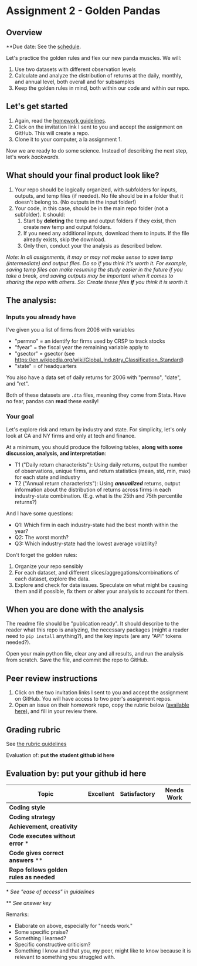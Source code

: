 # Assignment 2 - Golden Pandas

## Overview

**Due date: See the [schedule](https://ledatascifi.github.io/#schedule).

Let's practice the golden rules and flex our new panda muscles. We will:

1. Use two datasets with different observation  levels
2. Calculate and analyze the distribution of returns at the daily, monthly, and annual level, both overall and for subsamples
3. Keep the golden rules in mind, both within our code and within our repo.

## Let's get started

1. Again, read the [homework guidelines](guidelines-asgn.html).
2. Click on the invitation link I sent to you and accept the assignment on GitHub. This will create a repo.
3. Clone it to your computer, a la assignment 1. 

Now we are ready to do some science. Instead of describing the next step, let's work _backwards_.

## What should your final product look like?

1. Your repo should be logically organized, with subfolders for inputs, outputs, and temp files (if needed). No file should be in a folder that it doesn't belong to. (No outputs in the input folder!)
2. Your code, in this case, should be in the main repo folder (not a subfolder). It should:
	1. Start by **deleting** the temp and output folders if they exist, then create new temp and output folders. 
	2. If you need any additional inputs, download them to inputs. If the file already exists, skip the download.
	3. Only then, conduct your the analysis as described below.
	
_Note: In all assignments, it may or may not make sense to save temp (intermediate) and output files. Do so if you think it's worth it. For example, saving temp files can make resuming the study easier in the future if you take a break, and saving outputs may be important when it comes to sharing the repo with others. So: Create these files **if** you think it is worth it._
	
## The analysis:

### Inputs you already have 

I've given you a list of firms from 2006 with variables
- "permno" = an identify for firms used by CRSP to track stocks 
- "fyear" = the fiscal year the remaining variable apply to 
- "gsector" = gsector (see https://en.wikipedia.org/wiki/Global_Industry_Classification_Standard)
- "state" = of headquarters

You also have a data set of daily returns for 2006 with "permno", "date", and "ret".

Both of these datasets are `.dta` files, meaning they come from Stata. Have no fear, pandas can **read** these easily!

### Your goal

Let's explore risk and return by industry and state. For simplicity, let's only look at CA and NY firms and only at	tech and finance. 

At a minimum, you should produce the following tables, **along with some discussion, analysis, and interpretation**:
- T1 ("Daily return characterists"): Using daily returns, output the number of observations, unique firms, and return statistics (mean, std, min, max) for each state and industry
- T2 ("Annual return characterists"): Using _**annualized**_ returns, output information about the distribution of returns across firms in each industry-state combination. (E.g. what is the 25th and 75th percentile returns?)

And I have some questions:
- Q1: Which firm in each industry-state had the best month within the year? 
- Q2: The worst month?
- Q3: Which industry-state had the lowest average volatility?

Don't forget the golden rules:

1. Organize your repo sensibly
2. For each dataset, and different slices/aggregations/combinations of each dataset, explore the data.
3. Explore and check for data issues. Speculate on what might be causing them and if possible, fix them or alter your analysis to account for them. 

## When you are done with the analysis

The readme file should be "publication ready". It should describe to the reader what this repo is analyzing, the necessary packages (might a reader need to `pip install` anything?), and the key inputs (are any "API" tokens needed?). 

Open your main python file, clear any and all results, and run the analysis from scratch. Save the file, and commit the repo to GitHub.

## Peer review instructions

1. Click on the two invitation links I sent to you and accept the assignment on GitHub. You will have access to two peer's assignment repos.
2. Open an issue on their homework repo, copy the rubric below ([available here](https://raw.githubusercontent.com/LeDataSciFi/LeDataSciFi.github.io/master/assignments/asgn02.md)), and fill in your review there.  

## Grading rubric

See [the rubric guidelines](guidelines-peerreview.html#filling-out-the-rubric)

Evaluation of: __put the student github id here__

Evaluation by: __put your github id here__
----------------------------------------------------
| Topic                       | Excellent | Satisfactory | Needs Work |
|-----------------------------|-----------|--------------|------------|
| **Coding style**            |           |              |            |
| **Coding strategy**         |           |              |            |
| **Achievement, creativity** |           |              |            |
| **Code executes without error** \*                                |        |          |            |
| **Code gives correct answers** \*\*            |        |          |            |
| **Repo follows golden rules as needed** | | | |

\* _See "ease of access" in guidelines_

\*\* _See answer key_

Remarks:

* Elaborate on above, especially for "needs work."
* Some specific praise?
* Something I learned?
* Specific constructive criticism?
* Something I know and that you, my peer, might like to know because it is relevant to something you struggled with.

